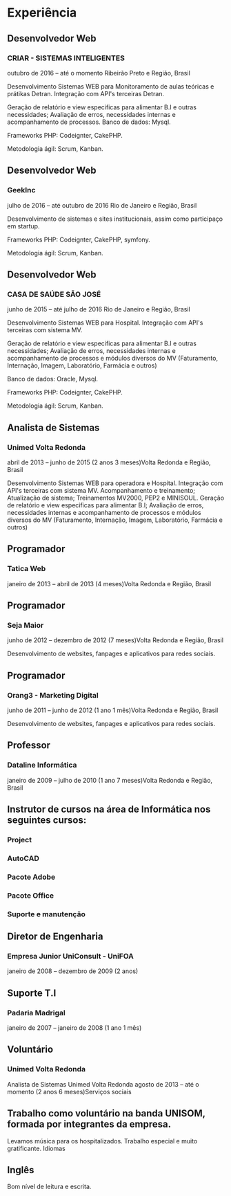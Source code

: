 # Experiência


## Desenvolvedor Web
### CRIAR - SISTEMAS INTELIGENTES
outubro de 2016 – até o momento Ribeirão Preto e Região, Brasil

Desenvolvimento Sistemas WEB para Monitoramento de aulas teóricas e prátikas Detran.
Integração com API's terceiras Detran.

Geração de relatório e view especificas para alimentar B.I e outras necessidades;
Avaliação de erros, necessidades internas e acompanhamento de processos.
Banco de dados:  Mysql.

Frameworks PHP: Codeignter, CakePHP.

Metodologia ágil: Scrum, Kanban.


## Desenvolvedor Web
### GeekInc
julho de 2016 – até outubro de 2016 Rio de Janeiro e Região, Brasil

Desenvolvimento de sistemas e sites institucionais, assim como participaço em startup.

Frameworks PHP: Codeignter, CakePHP, symfony.

Metodologia ágil: Scrum, Kanban.


## Desenvolvedor Web
### CASA DE SAÚDE SÃO JOSÉ
junho de 2015 – até julho de 2016 Rio de Janeiro e Região, Brasil

Desenvolvimento Sistemas WEB para Hospital.
Integração com API's terceiras com sistema MV.

Geração de relatório e view especificas para alimentar B.I e outras necessidades;
Avaliação de erros, necessidades internas e acompanhamento de processos e módulos diversos do MV (Faturamento, Internação, Imagem, Laboratório, Farmácia e outros)

Banco de dados: Oracle, Mysql.

Frameworks PHP: Codeignter, CakePHP.

Metodologia ágil: Scrum, Kanban.

## Analista de Sistemas
### Unimed Volta Redonda
abril de 2013 – junho de 2015 (2 anos 3 meses)Volta Redonda e Região, Brasil

Desenvolvimento Sistemas WEB para operadora e Hospital.
Integração com API's terceiras com sistema MV.
Acompanhamento e treinamento;
Atualização de sistema;
Treinamentos MV2000, PEP2 e MINISOUL.
Geração de relatório e view especificas para alimentar B.I;
Avaliação de erros, necessidades internas e acompanhamento de processos e módulos diversos do MV (Faturamento, Internação, Imagem, Laboratório, Farmácia e outros)


## Programador
### Tatica Web
janeiro de 2013 – abril de 2013 (4 meses)Volta Redonda e Região, Brasil


## Programador
### Seja Maior
junho de 2012 – dezembro de 2012 (7 meses)Volta Redonda e Região, Brasil

Desenvolvimento de websites, fanpages e aplicativos para redes sociais.


## Programador
### Orang3 - Marketing Digital
junho de 2011 – junho de 2012 (1 ano 1 mês)Volta Redonda e Região, Brasil

Desenvolvimento de websites, fanpages e aplicativos para redes sociais.


## Professor
### Dataline Informática
janeiro de 2009 – julho de 2010 (1 ano 7 meses)Volta Redonda e Região, Brasil

## Instrutor de cursos na área de Informática nos seguintes cursos:

### Project
### AutoCAD
### Pacote Adobe
### Pacote Office
### Suporte e manutenção


## Diretor de Engenharia
### Empresa Junior UniConsult - UniFOA
janeiro de 2008 – dezembro de 2009 (2 anos)


## Suporte T.I
### Padaria Madrigal
janeiro de 2007 – janeiro de 2008 (1 ano 1 mês)

## Voluntário
### Unimed Volta Redonda
Analista de Sistemas
Unimed Volta Redonda
agosto de 2013 – até o momento (2 anos 6 meses)Serviços sociais

## Trabalho como voluntário na banda UNISOM, formada por integrantes da empresa.
Levamos música para os hospitalizados.
Trabalho especial e muito gratificante.
Idiomas

## Inglês
Bom nível de leitura e escrita. 




